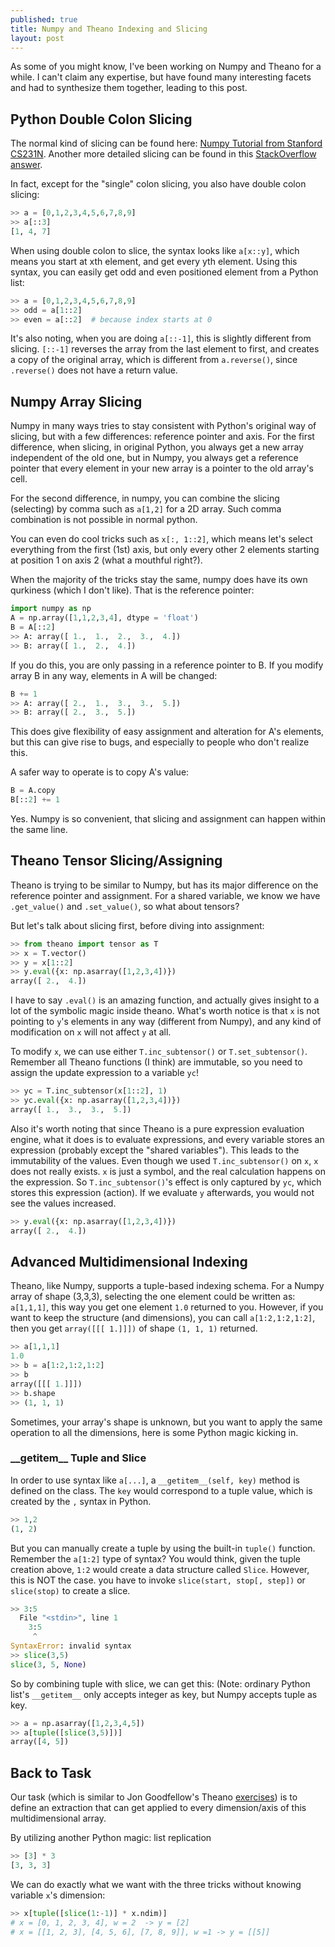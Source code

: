 ```yaml
---
published: true
title: Numpy and Theano Indexing and Slicing
layout: post
---
```











As some of you might know, I've been working on Numpy and Theano for a while. I can't claim any expertise, but have found many interesting facets and had to synthesize them together, leading to this post.

## Python Double Colon Slicing

The normal kind of slicing can be found here: [Numpy Tutorial from Stanford CS231N](http://cs231n.github.io/python-numpy-tutorial/). Another more detailed slicing can be found in this [StackOverflow answer](http://stackoverflow.com/questions/509211/explain-pythons-slice-notation).

In fact, except for the "single" colon slicing, you also have double colon slicing:

```python
>> a = [0,1,2,3,4,5,6,7,8,9]
>> a[::3]
[1, 4, 7]
```

When using double colon to slice, the syntax looks like `a[x::y]`, which means you start at xth element, and get every yth element. Using this syntax, you can easily get odd and even positioned element from a Python list:

```python
>> a = [0,1,2,3,4,5,6,7,8,9]
>> odd = a[1::2]
>> even = a[::2]  # because index starts at 0
```

It's also noting, when you are doing `a[::-1]`, this is slightly different from slicing. `[::-1]` reverses the array from the last element to first, and creates a copy of the original array, which is different from `a.reverse()`, since `.reverse()` does not have a return value.

## Numpy Array Slicing

Numpy in many ways tries to stay consistent with Python's original way of slicing, but with a few differences: reference pointer and axis. For the first difference, when slicing, in original Python, you always get a new array independent of the old one, but in Numpy, you always get a reference pointer that every element in your new array is a pointer to the old array's cell.

For the second difference, in numpy, you can combine the slicing (selecting) by comma such as `a[1,2]` for a 2D array. Such comma combination is not possible in normal python.

You can even do cool tricks such as `x[:, 1::2]`, which means let's select everything from the first (1st) axis, but only every other 2 elements starting at position 1 on axis 2 (what a mouthful right?).

When the majority of the tricks stay the same, numpy does have its own qurkiness (which I don't like). That is the reference pointer:

```python
import numpy as np
A = np.array([1,1,2,3,4], dtype = 'float')
B = A[::2]
>> A: array([ 1.,  1.,  2.,  3.,  4.])
>> B: array([ 1.,  2.,  4.])
```

If you do this, you are only passing in a reference pointer to B. If you modify array B in any way, elements in A will be changed:

```python
B += 1
>> A: array([ 2.,  1.,  3.,  3.,  5.])
>> B: array([ 2.,  3.,  5.])
```

This does give flexibility of easy assignment and alteration for A's elements, but this can give rise to bugs, and especially to people who don't realize this.

A safer way to operate is to copy A's value:

```python
B = A.copy
B[::2] += 1
```

Yes. Numpy is so convenient, that slicing and assignment can happen within the same line.

## Theano Tensor Slicing/Assigning

Theano is trying to be similar to Numpy, but has its major difference on the reference pointer and assignment. For a shared variable, we know we have `.get_value()` and `.set_value()`, so what about tensors?

But let's talk about slicing first, before diving into assignment:

```python
>> from theano import tensor as T
>> x = T.vector()
>> y = x[1::2]
>> y.eval({x: np.asarray([1,2,3,4])})
array([ 2.,  4.])
```

I have to say `.eval()` is an amazing function, and actually gives insight to a lot of the symbolic magic inside theano. What's worth notice is that `x` is not pointing to `y`'s elements in any way (different from Numpy), and any kind of modification on `x` will not affect `y` at all.

To modify `x`, we can use either `T.inc_subtensor()` or `T.set_subtensor()`. Remember all Theano functions (I think) are immutable, so you need to assign the update expression to a variable `yc`!

```python
>> yc = T.inc_subtensor(x[1::2], 1)
>> yc.eval({x: np.asarray([1,2,3,4])})
array([ 1.,  3.,  3.,  5.])
```
Also it's worth noting that since Theano is a pure expression evaluation engine, what it does is to evaluate expressions, and every variable stores an expression (probably except the "shared variables"). This leads to the immutability of the values. Even though we used `T.inc_subtensor()` on `x`, `x` does not really exists. `x` is just a symbol, and the real calculation happens on the expression. So `T.inc_subtensor()`'s effect is only captured by `yc`, which stores this expression (action). If we evaluate `y` afterwards, you would not see the values increased.

```python
>> y.eval({x: np.asarray([1,2,3,4])})
array([ 2.,  4.])
```
## Advanced Multidimensional Indexing

Theano, like Numpy, supports a tuple-based indexing schema. For a Numpy array of shape (3,3,3), selecting the one element could be written as: `a[1,1,1]`, this way you get one element `1.0` returned to you. However, if you want to keep the structure (and dimensions), you can call `a[1:2,1:2,1:2]`, then you get `array([[[ 1.]]])` of shape `(1, 1, 1)` returned.

```python
>> a[1,1,1]
1.0
>> b = a[1:2,1:2,1:2]
>> b
array([[[ 1.]]])
>> b.shape
>> (1, 1, 1)
```

Sometimes, your array's shape is unknown, but you want to apply the same operation to all the dimensions, here is some Python magic kicking in. 

### \_\_getitem\_\_ Tuple and Slice
In order to use syntax like `a[...]`, a `__getitem__(self, key)` method is defined on the class. The `key` would correspond to a tuple value, which is created by the `,` syntax in Python.

```python
>> 1,2
(1, 2)
```

But you can manually create a tuple by using the built-in `tuple()` function. Remember the `a[1:2]` type of syntax? You would think, given the tuple creation above, `1:2` would create a data structure called `Slice`. However, this is NOT the case. you have to invoke `slice(start, stop[, step])` or `slice(stop)` to create a slice.

```python
>> 3:5
  File "<stdin>", line 1
    3:5
     ^
SyntaxError: invalid syntax
>> slice(3,5)
slice(3, 5, None)
```

So by combining tuple with slice, we can get this:
(Note: ordinary Python list's `__getitem__` only accepts integer as key, but Numpy accepts tuple as key.

```python
>> a = np.asarray([1,2,3,4,5])
>> a[tuple([slice(3,5)])]
array([4, 5])
```

## Back to Task

Our task (which is similar to Jon Goodfellow's Theano [exercises](https://github.com/goodfeli/theano_exercises/blob/master/01_basics/03_advanced_expressions/02_nd_indexing.py)) is to define an extraction that can get applied to every dimension/axis of this multidimensional array.

By utilizing another Python magic: list replication

```python
>> [3] * 3
[3, 3, 3]
```

We can do exactly what we want with the three tricks without knowing variable `x`'s dimension:

```python
>> x[tuple([slice(1:-1)] * x.ndim)]
# x = [0, 1, 2, 3, 4], w = 2  -> y = [2]
# x = [[1, 2, 3], [4, 5, 6], [7, 8, 9]], w =1 -> y = [[5]]
```
